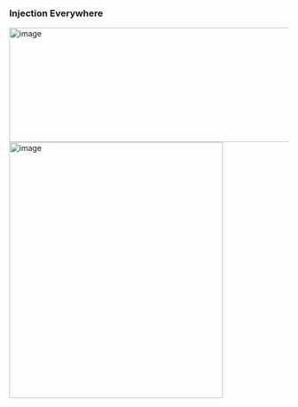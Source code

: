 ### Injection Everywhere


<img width="675" height="206" alt="image" src="https://github.com/user-attachments/assets/0cce608d-07cc-45b3-b952-976b2c2ea895" />


<img width="385" height="461" alt="image" src="https://github.com/user-attachments/assets/804d0fcb-dfd7-48e6-a010-9eaa9e6db7d0" />
